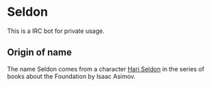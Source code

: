 # Seldon
This is a IRC bot for private usage.

## Origin of name
The name Seldon comes from a character [Hari Seldon](http://en.wikipedia.org/wiki/Hari_Seldon) in the series of
books about the Foundation by Isaac Asimov.
